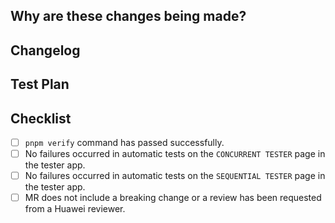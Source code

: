 <!-- Please remove all comments before submitting to avoid them being included in merge commit message -->
## Why are these changes being made?


## Changelog
<!-- List user-visible changes in a concise manner. Use one of the following verbs in past tense:
- added
- fixed
- deprecated
- removed
- optimized
Include [breaking] prefix for breaking changes -->

## Test Plan


## Checklist
- [ ] `pnpm verify` command has passed successfully.
- [ ] No failures occurred in automatic tests on the `CONCURRENT TESTER` page in the tester app.
- [ ] No failures occurred in automatic tests on the `SEQUENTIAL TESTER` page in the tester app.
- [ ] MR does not include a breaking change or a review has been requested from a Huawei reviewer.
